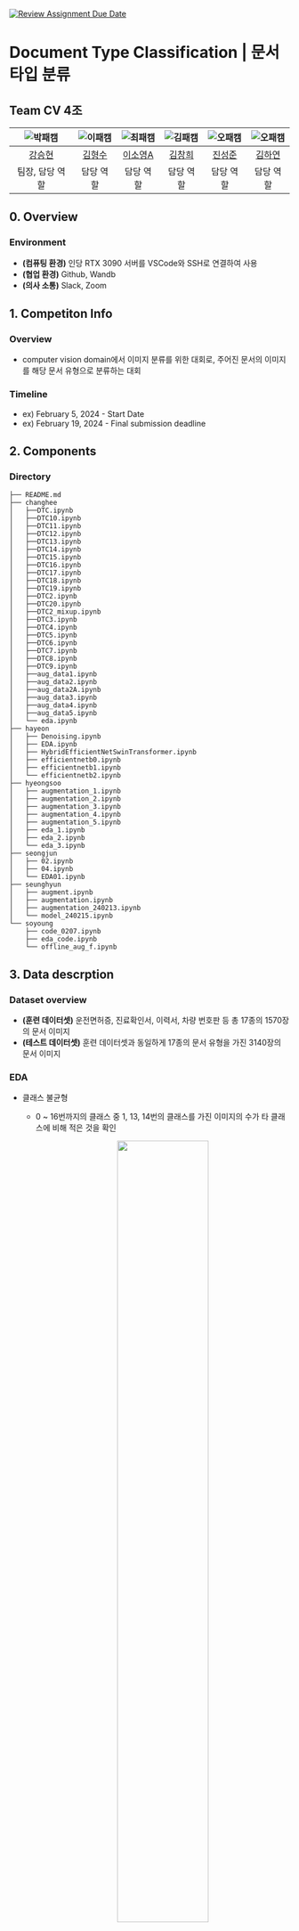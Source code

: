 [![Review Assignment Due Date](https://classroom.github.com/assets/deadline-readme-button-24ddc0f5d75046c5622901739e7c5dd533143b0c8e959d652212380cedb1ea36.svg)](https://classroom.github.com/a/3DbKuh4a)

# Document Type Classification | 문서 타입 분류

## Team CV 4조

| ![박패캠](https://avatars.githubusercontent.com/u/156163982?v=4) | ![이패캠](https://avatars.githubusercontent.com/u/156163982?v=4) | ![최패캠](https://avatars.githubusercontent.com/u/156163982?v=4) | ![김패캠](https://avatars.githubusercontent.com/u/156163982?v=4) | ![오패캠](https://avatars.githubusercontent.com/u/156163982?v=4) | ![오패캠](https://avatars.githubusercontent.com/u/156163982?v=4) |
|:-------------------------------------------------------------:|:-------------------------------------------------------------:|:-------------------------------------------------------------:|:-------------------------------------------------------------:|:-------------------------------------------------------------:|:-------------------------------------------------------------:|
| [강승현](https://github.com/UpstageAILab)                        | [김형수](https://github.com/UpstageAILab)                        | [이소영A](https://github.com/UpstageAILab)                       | [김창희](https://github.com/UpstageAILab)                        | [진성준](https://github.com/UpstageAILab)                        | [김하연](https://github.com/UpstageAILab)                        |
| 팀장, 담당 역할                                                     | 담당 역할                                                         | 담당 역할                                                         | 담당 역할                                                         | 담당 역할                                                         | 담당 역할                                                         |

## 0. Overview

### Environment

- **(컴퓨팅 환경)** 인당 RTX 3090 서버를 VSCode와 SSH로 연결하여 사용
- **(협업 환경)** Github, Wandb
- **(의사 소통)** Slack, Zoom

## 1. Competiton Info

### Overview

- computer vision domain에서 이미지 분류를 위한 대회로, 주어진 문서의 이미지를 해당 문서 유형으로 분류하는 대회

### Timeline

- ex) February 5, 2024 - Start Date
- ex) February 19, 2024 - Final submission deadline

## 2. Components

### Directory

```
├── README.md
├── changhee
│   ├──DTC.ipynb
│   ├──DTC10.ipynb
│   ├──DTC11.ipynb
│   ├──DTC12.ipynb
│   ├──DTC13.ipynb
│   ├──DTC14.ipynb
│   ├──DTC15.ipynb
│   ├──DTC16.ipynb
│   ├──DTC17.ipynb
│   ├──DTC18.ipynb
│   ├──DTC19.ipynb
│   ├──DTC2.ipynb
│   ├──DTC20.ipynb
│   ├──DTC2_mixup.ipynb
│   ├──DTC3.ipynb
│   ├──DTC4.ipynb
│   ├──DTC5.ipynb
│   ├──DTC6.ipynb
│   ├──DTC7.ipynb
│   ├──DTC8.ipynb
│   ├──DTC9.ipynb
│   ├──aug_data1.ipynb
│   ├──aug_data2.ipynb
│   ├──aug_data2A.ipynb
│   ├──aug_data3.ipynb
│   ├──aug_data4.ipynb
│   ├──aug_data5.ipynb
│   └── eda.ipynb
├── hayeon
│   ├── Denoising.ipynb
│   ├── EDA.ipynb
│   ├── HybridEfficientNetSwinTransformer.ipynb
│   ├── efficientnetb0.ipynb
│   ├── efficientnetb1.ipynb
│   └── efficientnetb2.ipynb
├── hyeongsoo
│   ├── augmentation_1.ipynb
│   ├── augmentation_2.ipynb
│   ├── augmentation_3.ipynb
│   ├── augmentation_4.ipynb
│   ├── augmentation_5.ipynb
│   ├── eda_1.ipynb
│   ├── eda_2.ipynb
│   └── eda_3.ipynb
├── seongjun
│   ├── 02.ipynb
│   ├── 04.ipynb
│   └── EDA01.ipynb
├── seunghyun
│   ├── augment.ipynb
│   ├── augmentation.ipynb
│   ├── augmentation_240213.ipynb
│   └── model_240215.ipynb
└── soyoung
    ├── code_0207.ipynb
    ├── eda_code.ipynb
    └── offline_aug_f.ipynb
```

## 3. Data descrption

### Dataset overview

- **(훈련 데이터셋)** 운전면허증, 진료확인서, 이력서, 차량 번호판 등 총 17종의 1570장의 문서 이미지
- **(테스트 데이터셋)** 훈련 데이터셋과 동일하게 17종의 문서 유형을 가진 3140장의 문서 이미지

### EDA

- 클래스 불균형
  
  - 0 ~ 16번까지의 클래스 중 1, 13, 14번의 클래스를 가진 이미지의 수가 타 클래스에 비해 적은 것을 확인
    
    <p align="center">
    <img src = "https://github.com/UpstageAILab/upstage-cv-classification-cv4/assets/73140315/b611985a-1451-47b7-9008-4468574788b0" width="60%" height="60%">
    </p>

- 테스트셋에서의 이미지
  
  - 비교적 선명하고 정방향인 훈련 데이터셋과 달리 원본사진에서 회전, 좌우반전, 이동, 잉크번짐 등으로 변형된 사진들을 다수 확인할 수 있음.

- 이미지 크기
  
  - 학습 데이터
    
    - Width - Mean: 497.61 / STD: 79.35
    
    - Height - Mean: 538.17 / STD: 76.05
      
      <img src = "https://github.com/UpstageAILab/upstage-cv-classification-cv4/assets/73140315/5fcf1731-f2ad-401f-a62e-40a5a384071d" width="50%" height="50%">
  
  - 평가 데이터
    
    - Width - Mean: 517.09 / STD: 79.83
    
    - Height - Mean: 518.55 / STD: 79.79
    
    <img src = "https://github.com/UpstageAILab/upstage-cv-classification-cv4/assets/73140315/b6f9d3d9-b561-415e-bce2-f3192134f5cb" width="50%" height="50%">

### Data Processing

1)  학습 데이터에서 잘못 레이블 되어 있는 데이터를 찾아 수정

2)  Augmentation
   
   - 주어진 학습 데이터의 수(1,570장)가 평가 데이터(3,140장)의 수보다 적고, 정방향의 선명한 학습 데이터와 다르게 평가 데이터는 많이 변형되어 있기 때문에 다양한 augmentation 기법을 활용하여 이를 보완하였음
   
   - 학습 시간 단축을 위해 augmentation을 거친 이미지를 저장하여 사용하는 offline 방식으로 증강
   
   - **Albumentation**: Albumentation 라이브러리에서 **Transpose**, **ToGray**, **HorizontalFlip**, **Blur**,**GaussianNoise**, **ShiftScaleRotation** 등을 활용하여 훈련데이터를 변형하고 데이터의 수를 증강
   
   - **Augraphy**: Augraphy 라이브러리에서는 **PatternGenerator**, **BrightnessTexturize**와 **InkBleed** 방식을 활용하여 훈련데이터를 변형하고 데이터 수를 증강

3- 클래스 불균형을 oversampling을 통해 보완

## 4. Modeling

### Model descrition

- **이소영**
  - resnet50, resnext50, efficientnet_b0, efficientnet_b4 pre-trained 모델로 실험
    - 성능이 가장 좋았던 efficientnet_b4으로 고정
- **강승현**
  - timm : resnet34, resnet50, wide_resnet101_2, efficientnet_b0
  - huggingface transformers : [dit-large-finetuned-rvlcdip](https://huggingface.co/microsoft/dit-large-finetuned-rvlcdip)
    - 학습 시간과 리더보드 결과를 고려했을 때 efficientnet_b0 최종 선택
- **김하연**
  - Hybrid EfficientNet Swin-Transformer, efficientnet_b0, efficientnet_b1, efficientnet_b2
- **김창희**
  - resnet_34, deit_base_patch16_224, vit, efficientnet_b0, efficientnet_b4 중 efficientnet_b4가 가장 성능이 좋아 선택
### Modeling Process

- **이소영**
  - 이미지 전처리 시 Resize 대신 문서의 가로 세로 비율이 유지되도록 Padding 적용 -> 성능 향상
  
  - 예측 결과를 시각화하여 양식이 유사한 3, 7, 14 클래스에 대한 예측 성능이 떨어진다는 것을 확인
    
    - 3, 7, 14 클래스에 대한 샘플링 가중치를 증가시킴 -> 성능 향상
    - 3, 7, 14 클래스 별도 학습
      - efficientnet_b5 pre-trained 모델로 해당 클래스만 따로 학습하여 기존 결과값 대체 -> 스코어 향상
  
  - Test-Time Augmentation 적용
    
    - nference 단계에서 평가 이미지에 Flip(반전), RandomRotate(90도 단위 랜덤 회전)을 적용해 online 방식으로 augmentation하여 N회 예측 수행
      - 20회 inference 후 soft-voting 앙상블 -> 스코어 향상
  - 리더보드 기준 최상위 예측값들을 hard-voting으로 앙상블
      -> 최종 리더보드 Public 스코어 0.9631 달성
  
- **강승현**
  - 데이터 분할
    - K-Fold Cross-Validation 후 voting
    - 8 : 2 , 9 : 1 random split
      - 최종 선택 :  K-Fold Cross-Validation 후 voting
  - 학습률(LR) : 0.001 ~ 0.005
    - 최종 선택 : 0.001
  - Earlystopping 적용(patience : 2 ~ 5)
    - 최종 선택 : 5
  - 손실 함수는 Cross-Entropy Loss 최적화 알고리즘은 Adam 사용

    -> 최종 리더보드 Public 스코어 0.9397 달성
    
- **김하연**
 - Hybrid EfficientNet Swin-Transformer  <br>
<img src="https://github.com/UpstageAILab/upstage-cv-classification-cv4/assets/106041730/8fb4f1df-5075-4502-9355-39d96d379104" alt="Hybrid EfficientNet Swin-Transformer" width="200"/>
    - ImageNet이 사전학습된 EfficientNet 인코더와 swin transformer block을 활용하는 Hybrid Swin Transformer 사용
    - Train Accuracy: 0.8893, Train F1 Score: 0.8546, Validation Accuracy: 0.8604, Validation F1 Score: 0.8224
      
  - EfficientNet Ensemble
    | ![EfficientNet-B0](https://github.com/UpstageAILab/upstage-cv-classification-cv4/assets/106041730/1f46a7ef-4cfa-4200-9493-fe99fc56cb38) | ![EfficientNet-B1](https://github.com/UpstageAILab/upstage-cv-classification-cv4/assets/106041730/5b1c1d9e-42e8-4c1b-938d-0bf7c9d3aac7) | ![EfficientNet-B2](https://github.com/UpstageAILab/upstage-cv-classification-cv4/assets/106041730/da3e5e60-b831-47de-8c6a-61d481fb5e2d) |
    |:---:|:---:|:---:|
    | EfficientNet-B0 | EfficientNet-B1 | EfficientNet-B2 |

    - EfficientNet B0, B1, B2는 모델 크기와 input image resolution에서 차이가 있으며 B0가 가장 작은 크기를 가지고 B2가 상대적으로 큰 크기를 가짐
    - 각 모델을 K-Fold 진행
    - 세 모델 결과값 hard voting ensemble하여 최종 제출 결과 f1 score 0.9384
- **김창희**
    - 3, 4, 7, 14 번에 예측 성능이 떨어지는 것을 확인 
    	- 3, 4, 7, 14번에 클래스 가중치 적용
    	- 3, 4, 7, 14번 데이터 추가적인 증강 
    - fine-tuning에서 lr과 batch_size에는 양의 상관관계가 있다는 것을 확인 
    	- 최적의 조합인 batch_size : 16, lr : 1e-4 사용 
    - 최종적으로 상위 3개의 예측값들을 hard-voting으로 앙상블 -> public f1 score 0.9560

## 5. Result

### Leader Board

- **Leader Board**

<p align="center">
<img src = "https://github.com/UpstageAILab/upstage-cv-classification-cv4/assets/73140315/0c56a1d8-82bc-4e1a-be3f-1825eaacc3dc" width="90%" height="90%">
</p>

- **F1 Score**: 0.9547

### Presentation

- _Insert your presentaion file(pdf) link_

## 6. etc

### Meeting Log

- https://quickest-asterisk-75d.notion.site/d7375c36ef604a78aefb28206824c8f4?v=62365b42756244cf82f399cc24ed5bf0

### Reference

- _Insert related reference_
